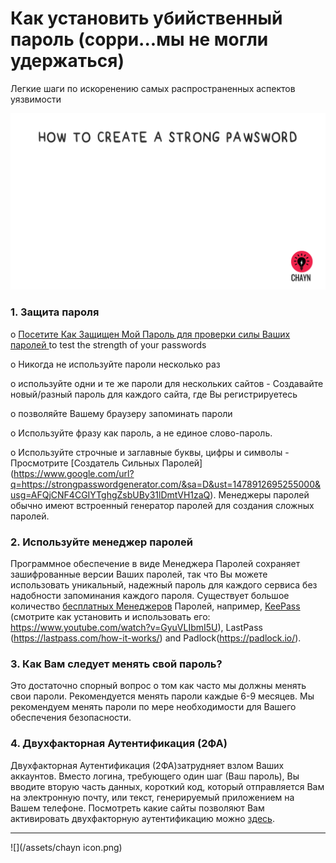 # Как установить убийственный пароль (сорри...мы не могли удержаться)

Легкие шаги по искоренению самых распространенных аспектов уязвимости

![](/assets/Pawsword.gif)

### 1. Защита пароля


o [Посетите Как Защищен Мой Пароль для проверки силы Ваших паролей ](https://www.google.com/url?q=https://howsecureismypassword.net/&sa=D&ust=1478912695253000&usg=AFQjCNG6h_l21RRRJ87_PpD9xd97iskszQ) to test the strength of your passwords

o Никогда не используйте пароли несколько раз

o используйте одни и те же пароли для нескольких сайтов - Создавайте новый/разный пароль для каждого сайта, где Вы регистрируетесь

o позволяйте Вашему браузеру запоминать пароли


o Используйте фразу как пароль, а не единое слово-пароль.


o Используйте строчные и заглавные буквы, цифры и символы - Просмотрите [Создатель Сильных Паролей] (https://www.google.com/url?q=https://strongpasswordgenerator.com/&sa=D&ust=1478912695255000&usg=AFQjCNF4CGIYTghgZsbUBy31lDmtVH1zaQ). Менеджеры паролей обычно  имеют встроенный генератор паролей для создания сложных паролей.

### 2. Используйте менеджер паролей


Программное обеспечение в виде Менеджера Паролей сохраняет зашифрованные версии Ваших паролей, так что Вы можете использовать уникальный, надежный пароль для каждого сервиса без надобности запоминания каждого пароля. Существует большое количество [бесплатных Менеджеров](http://thehackernews.com/2016/07/best-password-manager.html) Паролей, например, [KeePass](http://keepass.info/) (смотрите как установить и использовать его: https://www.youtube.com/watch?v=GyuVLIbmI5U), LastPass (https://lastpass.com/how-it-works/) and Padlock(https://padlock.io/).

### 3.     Как Вам следует менять свой пароль?

Это достаточно спорный вопрос о том как часто мы должны менять свои пароли.  Рекомендуется менять пароли каждые 6-9 месяцев. Мы рекомендуем менять пароли по мере необходимости для Вашего обеспечения безопасности.

### 4.     Двухфакторная Аутентификация (2ФА)


Двухфакторная Аутентификация (2ФА)затрудняет взлом Ваших аккаунтов. Вместо логина, требующего один шаг (Ваш пароль), Вы вводите вторую часть данных, короткий код, который отправляется Вам на электронную почту, или текст, генерируемый приложением на Вашем телефоне. Посмотреть какие сайты позволяют Вам активировать двухфакторную аутентификацию можно [здесь](https://www.google.com/url?q=http://twofactorauth.org/&sa=D&ust=1478912695265000&usg=AFQjCNEq8DdKSELZN1Y-M1W1eNR0i_2Amg).

---

![](/assets/chayn icon.png)
